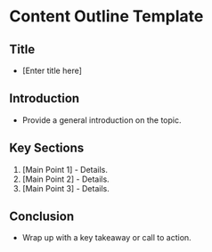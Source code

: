 # Content Outline Template

## Title
- [Enter title here]

## Introduction
- Provide a general introduction on the topic.

## Key Sections
1. [Main Point 1] - Details.
2. [Main Point 2] - Details.
3. [Main Point 3] - Details.

## Conclusion
- Wrap up with a key takeaway or call to action.
